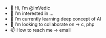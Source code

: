 - 👋 Hi, I’m @imVedic
- 👀 I’m interested in ...
- 🌱 I’m currently learning deep concept of AI
- 💞️ I’m looking to collaborate on -> c, php
- 📫 How to reach me -> email

<!---
imVedic/imVedic is a ✨ special ✨ repository because its `README.md` (this file) appears on your GitHub profile.
You can click the Preview link to take a look at your changes.
--->
